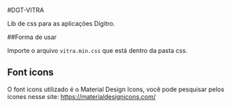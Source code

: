 #DGT-VITRA

Lib de css para as aplicações Dígitro.

##Forma de usar

Importe o arquivo  `vitra.min.css` que está dentro da pasta css.

## Font icons

O font icons utilizado é o Material Design Icons, você pode pesquisar pelos ícones 
nesse site: https://materialdesignicons.com/ 


